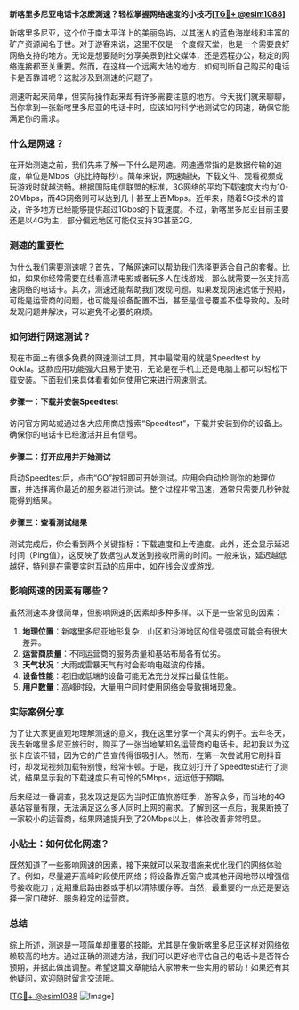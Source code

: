 **新喀里多尼亚电话卡怎麽測速？轻松掌握网络速度的小技巧[[TG💪+ @esim1088](https://t.me/s/esim1088)]**

新喀里多尼亚，这个位于南太平洋上的美丽岛屿，以其迷人的蓝色海岸线和丰富的矿产资源闻名于世。对于游客来说，这里不仅是一个度假天堂，也是一个需要良好网络支持的地方。无论是想要随时分享美景到社交媒体，还是远程办公，稳定的网络连接都至关重要。然而，在这样一个远离大陆的地方，如何判断自己购买的电话卡是否靠谱呢？这就涉及到测速的问题了。

测速听起来简单，但实际操作起来却有许多需要注意的地方。今天我们就来聊聊，当你拿到一张新喀里多尼亚的电话卡时，应该如何科学地测试它的网速，确保它能满足你的需求。

### 什么是网速？

在开始测速之前，我们先来了解一下什么是网速。网速通常指的是数据传输的速度，单位是Mbps（兆比特每秒）。简单来说，网速越快，下载文件、观看视频或玩游戏时就越流畅。根据国际电信联盟的标准，3G网络的平均下载速度大约为10-20Mbps，而4G网络则可以达到几十甚至上百Mbps。近年来，随着5G技术的普及，许多地方已经能够提供超过1Gbps的下载速度。不过，新喀里多尼亚目前主要还是以4G为主，部分偏远地区可能仅支持3G甚至2G。

### 测速的重要性

为什么我们需要测速呢？首先，了解网速可以帮助我们选择更适合自己的套餐。比如，如果你经常需要在线看高清电影或者玩多人在线游戏，那么就需要一张支持高速网络的电话卡。其次，测速还能帮助我们发现问题。如果发现网速远低于预期，可能是运营商的问题，也可能是设备配置不当，甚至是信号覆盖不佳导致的。及时发现问题并解决，可以避免不必要的麻烦。

### 如何进行网速测试？

现在市面上有很多免费的网速测试工具，其中最常用的就是Speedtest by Ookla。这款应用功能强大且易于使用，无论是在手机上还是电脑上都可以轻松下载安装。下面我们来具体看看如何使用它来进行网速测试。

#### 步骤一：下载并安装Speedtest
访问官方网站或通过各大应用商店搜索“Speedtest”，下载并安装到你的设备上。确保你的电话卡已经激活并且有信号。

#### 步骤二：打开应用并开始测试
启动Speedtest后，点击“GO”按钮即可开始测试。应用会自动检测你的地理位置，并选择离你最近的服务器进行测试。整个过程非常迅速，通常只需要几秒钟就能得到结果。

#### 步骤三：查看测试结果
测试完成后，你会看到两个关键指标：下载速度和上传速度。此外，还会显示延迟时间（Ping值），这反映了数据包从发送到接收所需的时间。一般来说，延迟越低越好，特别是在需要实时互动的应用中，如在线会议或游戏。

### 影响网速的因素有哪些？

虽然测速本身很简单，但影响网速的因素却多种多样。以下是一些常见的因素：

1. **地理位置**：新喀里多尼亚地形复杂，山区和沿海地区的信号强度可能会有很大差异。
2. **运营商质量**：不同运营商的服务质量和基站布局各有优劣。
3. **天气状况**：大雨或雷暴天气有时会影响电磁波的传播。
4. **设备性能**：老旧或低端的设备可能无法充分发挥出最佳性能。
5. **用户数量**：高峰时段，大量用户同时使用网络会导致拥堵现象。

### 实际案例分享

为了让大家更直观地理解测速的意义，我在这里分享一个真实的例子。去年冬天，我去新喀里多尼亚旅行时，购买了一张当地某知名运营商的电话卡。起初我以为这张卡应该不错，因为它的广告宣传得很吸引人。然而，在第一次尝试用它刷抖音时，却发现视频加载特别慢，经常卡顿。于是，我立刻打开了Speedtest进行了测试，结果显示我的下载速度只有可怜的5Mbps，远远低于预期。

后来经过一番调查，我发现这是因为当时正值旅游旺季，游客众多，而当地的4G基站容量有限，无法满足这么多人同时上网的需求。了解到这一点后，我果断换了一家较小的运营商，结果网速提升到了20Mbps以上，体验改善非常明显。

### 小贴士：如何优化网速？

既然知道了一些影响网速的因素，接下来就可以采取措施来优化我们的网络体验了。例如，尽量避开高峰时段使用网络；将设备靠近窗户或其他开阔地带以增强信号接收能力；定期重启路由器或手机以清除缓存等。当然，最重要的一点还是要选择一家口碑好、服务稳定的运营商。

### 总结

综上所述，测速是一项简单却重要的技能，尤其是在像新喀里多尼亚这样对网络依赖较高的地方。通过正确的测速方法，我们可以更好地评估自己的电话卡是否符合预期，并据此做出调整。希望这篇文章能给大家带来一些实用的帮助！如果还有其他疑问，欢迎随时留言交流哦。

[[TG💪+ @esim1088](https://t.me/s/esim1088) ![Image](https://i.postimg.cc/4NQfJmqS/Snipaste-2025-05-13-00-14-12.png)]